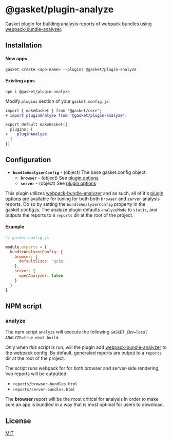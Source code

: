 # @gasket/plugin-analyze

Gasket plugin for building analysis reports of webpack bundles using
[webpack-bundle-analyzer].

## Installation

#### New apps

```
gasket create <app-name> --plugins @gasket/plugin-analyze
```

#### Existing apps

```
npm i @gasket/plugin-analyze
```

Modify `plugins` section of your `gasket.config.js`:

```diff
import { makeGasket } from '@gasket/core';
+ import pluginAnalyze from '@gasket/plugin-analyze';

export default makeGasket({
  plugins: [
+    pluginAnalyze 
  ]
})
```

## Configuration

- **`bundleAnalyzerConfig`** - (object) The base gasket.config object.
  - **`browser`** - (object) See [plugin options]
  - **`server`** - (object) See [plugin options]

This plugin utilizes [webpack-bundle-analyzer] and as such, all of it's
[plugin options] are available for tuning for both both `browser` and `server`
analysis reports. Do so by setting the `bundleAnalyzerConfig` property in the
gasket.config.js. The analyze plugin defaults `analyzeMode` to `static`, and
outputs the reports to a `reports` dir at the root of the project.

#### Example

```js
// gasket.config.js

module.exports = {
  bundleAnalyzerConfig: {
    browser: {
      defaultSizes: 'gzip'
    },
    server: {
      openAnalyzer: false
    }
  }
}
```

## NPM script

### analyze

The npm script `analyze` will execute the following `GASKET_ENV=local ANALYZE=true next build`.

Only when _this_ script is run, will the plugin add [webpack-bundle-analyzer]
to the webpack config. By default, generated reports are output to a `reports`
dir at the root of the project.

The script runs webpack for for both browser
and server-side rendering, two reports will be outputted:
- `reports/browser-bundles.html`
- `reports/server-bundles.html`

The **browser** report will be the most critical for analysis in order to make
sure an app is bundled in a way that is most optimal for users to download.

## License

[MIT](./LICENSE.md)

<!-- LINKS -->

[webpack-bundle-analyzer]:https://github.com/webpack-contrib/webpack-bundle-analyzer
[plugin options]:https://github.com/webpack-contrib/webpack-bundle-analyzer#options-for-plugin
